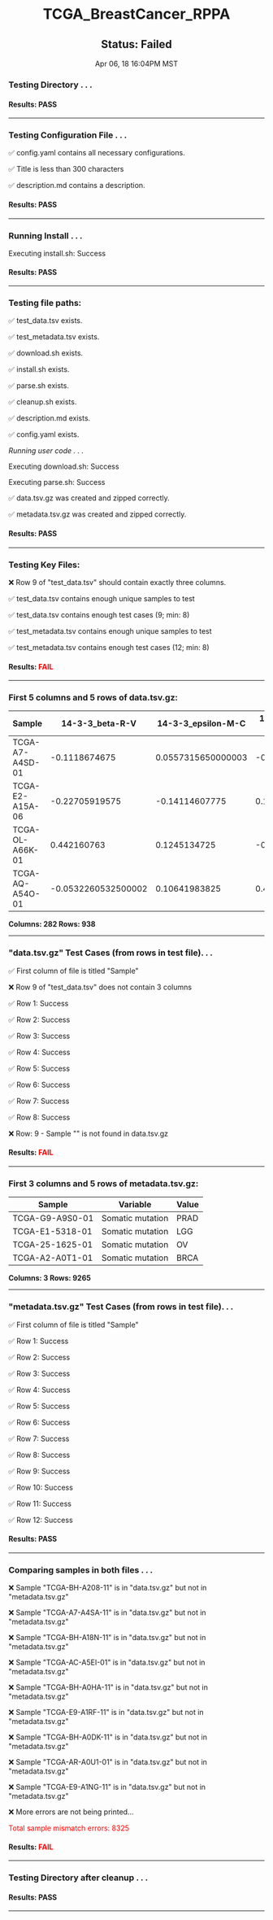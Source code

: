 <h1><center>TCGA_BreastCancer_RPPA</center></h1>
<h2><center> Status: Failed </center></h2>
<center>Apr 06, 18 16:04PM MST</center>


### Testing Directory . . .

#### Results: PASS
---
### Testing Configuration File . . .

&#9989;	config.yaml contains all necessary configurations.

&#9989;	Title is less than 300 characters

&#9989;	description.md contains a description.

#### Results: PASS
---
### Running Install . . .

Executing install.sh: Success

#### Results: PASS
---

### Testing file paths:

&#9989;	test_data.tsv exists.

&#9989;	test_metadata.tsv exists.

&#9989;	download.sh exists.

&#9989;	install.sh exists.

&#9989;	parse.sh exists.

&#9989;	cleanup.sh exists.

&#9989;	description.md exists.

&#9989;	config.yaml exists.

*Running user code . . .*

Executing download.sh: Success

Executing parse.sh: Success

&#9989;	data.tsv.gz was created and zipped correctly.

&#9989;	metadata.tsv.gz was created and zipped correctly.

#### Results: PASS
---
### Testing Key Files:

&#10060;	Row 9 of "test_data.tsv" should contain exactly three columns.

&#9989;	test_data.tsv contains enough unique samples to test

&#9989;	test_data.tsv contains enough test cases (9; min: 8)

&#9989;	test_metadata.tsv contains enough unique samples to test

&#9989;	test_metadata.tsv contains enough test cases (12; min: 8)

#### Results: **<font color="red">FAIL</font>**
---

### First 5 columns and 5 rows of data.tsv.gz:

|	Sample	|	14-3-3_beta-R-V	|	14-3-3_epsilon-M-C	|	14-3-3_zeta-R-V	|	4E-BP1-R-V	|
|	---	|	---	|	---	|	---	|	---	|
|	TCGA-A7-A4SD-01	|	-0.1118674675	|	0.0557315650000003	|	-0.2758670465	|	0.405752353	|
|	TCGA-E2-A15A-06	|	-0.22705919575	|	-0.14114607775	|	0.16453064175	|	0.0347185742499999	|
|	TCGA-OL-A66K-01	|	0.442160763	|	0.1245134725	|	-0.345147712	|	-0.2655260375	|
|	TCGA-AQ-A54O-01	|	-0.0532260532500002	|	0.10641983825	|	0.42880721875	|	0.56220893625	|

**Columns: 282 Rows: 938**

---
### "data.tsv.gz" Test Cases (from rows in test file). . .

&#9989;	First column of file is titled "Sample"

&#10060;	Row 9 of "test_data.tsv" does not contain 3 columns

&#9989;	Row 1: Success

&#9989;	Row 2: Success

&#9989;	Row 3: Success

&#9989;	Row 4: Success

&#9989;	Row 5: Success

&#9989;	Row 6: Success

&#9989;	Row 7: Success

&#9989;	Row 8: Success

&#10060;	Row: 9 - Sample "" is not found in data.tsv.gz

#### Results: **<font color="red">FAIL</font>**
---
### First 3 columns and 5 rows of metadata.tsv.gz:

|	Sample	|	Variable	|	Value	|
|	---	|	---	|	---	|
|	TCGA-G9-A9S0-01	|	Somatic mutation	|	PRAD	|
|	TCGA-E1-5318-01	|	Somatic mutation	|	LGG	|
|	TCGA-25-1625-01	|	Somatic mutation	|	OV	|
|	TCGA-A2-A0T1-01	|	Somatic mutation	|	BRCA	|

**Columns: 3 Rows: 9265**

---
### "metadata.tsv.gz" Test Cases (from rows in test file). . .

&#9989;	First column of file is titled "Sample"

&#9989;	Row 1: Success

&#9989;	Row 2: Success

&#9989;	Row 3: Success

&#9989;	Row 4: Success

&#9989;	Row 5: Success

&#9989;	Row 6: Success

&#9989;	Row 7: Success

&#9989;	Row 8: Success

&#9989;	Row 9: Success

&#9989;	Row 10: Success

&#9989;	Row 11: Success

&#9989;	Row 12: Success

#### Results: PASS
---
### Comparing samples in both files . . .

&#10060;	 Sample "TCGA-BH-A208-11" is in "data.tsv.gz" but not in "metadata.tsv.gz"

&#10060;	 Sample "TCGA-A7-A4SA-11" is in "data.tsv.gz" but not in "metadata.tsv.gz"

&#10060;	 Sample "TCGA-BH-A18N-11" is in "data.tsv.gz" but not in "metadata.tsv.gz"

&#10060;	 Sample "TCGA-AC-A5EI-01" is in "data.tsv.gz" but not in "metadata.tsv.gz"

&#10060;	 Sample "TCGA-BH-A0HA-11" is in "data.tsv.gz" but not in "metadata.tsv.gz"

&#10060;	 Sample "TCGA-E9-A1RF-11" is in "data.tsv.gz" but not in "metadata.tsv.gz"

&#10060;	 Sample "TCGA-BH-A0DK-11" is in "data.tsv.gz" but not in "metadata.tsv.gz"

&#10060;	 Sample "TCGA-AR-A0U1-01" is in "data.tsv.gz" but not in "metadata.tsv.gz"

&#10060;	 Sample "TCGA-E9-A1NG-11" is in "data.tsv.gz" but not in "metadata.tsv.gz"

&#10060;	 More errors are not being printed...

<font color="red">Total sample mismatch errors: 8325</font>

#### Results: **<font color="red">FAIL</font>**

---
### Testing Directory after cleanup . . .

#### Results: PASS
---
